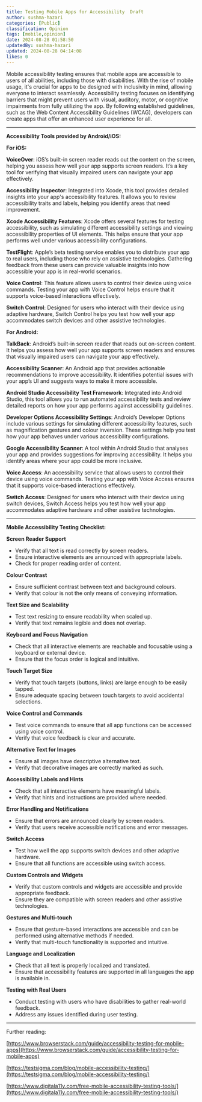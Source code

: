 ```yaml
---
title: Testing Mobile Apps for Accessibility  Draft
author: sushma-hazari
categories: [Public]
classification: Opinion
tags: [mobile,opinion]
date: 2024-08-28 01:58:50 
updatedBy: sushma-hazari
updated: 2024-08-28 04:14:08 
likes: 0
---
```


Mobile accessibility testing ensures that mobile apps are accessible to users of all abilities, including those with disabilities. With the rise of mobile usage, it's crucial for apps to be designed with inclusivity in mind, allowing everyone to interact seamlessly. Accessibility testing focuses on identifying barriers that might prevent users with visual, auditory, motor, or cognitive impairments from fully utilizing the app. By following established guidelines, such as the Web Content Accessibility Guidelines (WCAG), developers can create apps that offer an enhanced user experience for all.

***

**Accessibility Tools provided by Android/iOS:**

**For iOS:**

**VoiceOver**: iOS’s built-in screen reader reads out the content on the screen, helping you assess how well your app supports screen readers. It’s a key tool for verifying that visually impaired users can navigate your app effectively.

**Accessibility Inspector**: Integrated into Xcode, this tool provides detailed insights into your app's accessibility features. It allows you to review accessibility traits and labels, helping you identify areas that need improvement.

**Xcode Accessibility Features**: Xcode offers several features for testing accessibility, such as simulating different accessibility settings and viewing accessibility properties of UI elements. This helps ensure that your app performs well under various accessibility configurations.

**TestFlight**: Apple’s beta testing service enables you to distribute your app to real users, including those who rely on assistive technologies. Gathering feedback from these users can provide valuable insights into how accessible your app is in real-world scenarios.

**Voice Control**: This feature allows users to control their device using voice commands. Testing your app with Voice Control helps ensure that it supports voice-based interactions effectively.

**Switch Control**: Designed for users who interact with their device using adaptive hardware, Switch Control helps you test how well your app accommodates switch devices and other assistive technologies.


**For Android:**


**TalkBack**: Android’s built-in screen reader that reads out on-screen content. It helps you assess how well your app supports screen readers and ensures that visually impaired users can navigate your app effectively.

**Accessibility Scanner**: An Android app that provides actionable recommendations to improve accessibility. It identifies potential issues with your app’s UI and suggests ways to make it more accessible.

**Android Studio Accessibility Test Framework**: Integrated into Android Studio, this tool allows you to run automated accessibility tests and review detailed reports on how your app performs against accessibility guidelines.

**Developer Options Accessibility Settings**: Android’s Developer Options include various settings for simulating different accessibility features, such as magnification gestures and colour inversion. These settings help you test how your app behaves under various accessibility configurations.

**Google Accessibility Scanner**: A tool within Android Studio that analyses your app and provides suggestions for improving accessibility. It helps you identify areas where your app could be more inclusive.

**Voice Access**: An accessibility service that allows users to control their device using voice commands. Testing your app with Voice Access ensures that it supports voice-based interactions effectively.

**Switch Access**: Designed for users who interact with their device using switch devices, Switch Access helps you test how well your app accommodates adaptive hardware and other assistive technologies.

***

**Mobile Accessibility Testing Checklist:**

**Screen Reader Support**
 
* Verify that all text is read correctly by screen readers.
* Ensure interactive elements are announced with appropriate labels.
* Check for proper reading order of content.

**Colour Contrast**

* Ensure sufficient contrast between text and background colours.
* Verify that colour is not the only means of conveying information.

**Text Size and Scalability**

* Test text resizing to ensure readability when scaled up.
* Verify that text remains legible and does not overlap.

**Keyboard and Focus Navigation**

* Check that all interactive elements are reachable and focusable using a keyboard or          external device.
* Ensure that the focus order is logical and intuitive.

**Touch Target Size**

* Verify that touch targets (buttons, links) are large enough to be easily tapped.
* Ensure adequate spacing between touch targets to avoid accidental selections.

**Voice Control and Commands**

* Test voice commands to ensure that all app functions can be accessed using voice control.
* Verify that voice feedback is clear and accurate.

**Alternative Text for Images**

* Ensure all images have descriptive alternative text.
* Verify that decorative images are correctly marked as such.

**Accessibility Labels and Hints**

* Check that all interactive elements have meaningful labels.
* Verify that hints and instructions are provided where needed.

**Error Handling and Notifications**

* Ensure that errors are announced clearly by screen readers.
* Verify that users receive accessible notifications and error messages.

**Switch Access**

* Test how well the app supports switch devices and other adaptive hardware.
* Ensure that all functions are accessible using switch access.

**Custom Controls and Widgets**

* Verify that custom controls and widgets are accessible and provide appropriate feedback.
* Ensure they are compatible with screen readers and other assistive technologies.

**Gestures and Multi-touch**

* Ensure that gesture-based interactions are accessible and can be performed using alternative methods if needed.
* Verify that multi-touch functionality is supported and intuitive.

**Language and Localization**

* Check that all text is properly localized and translated.
* Ensure that accessibility features are supported in all languages the app is available in.

**Testing with Real Users**

* Conduct testing with users who have disabilities to gather real-world feedback.
* Address any issues identified during user testing.

***

Further reading:

[https://www.browserstack.com/guide/accessibility-testing-for-mobile-apps](https://www.browserstack.com/guide/accessibility-testing-for-mobile-apps)


[https://testsigma.com/blog/mobile-accessibility-testing/](https://testsigma.com/blog/mobile-accessibility-testing/)


[https://www.digitala11y.com/free-mobile-accessibility-testing-tools/](https://www.digitala11y.com/free-mobile-accessibility-testing-tools/)